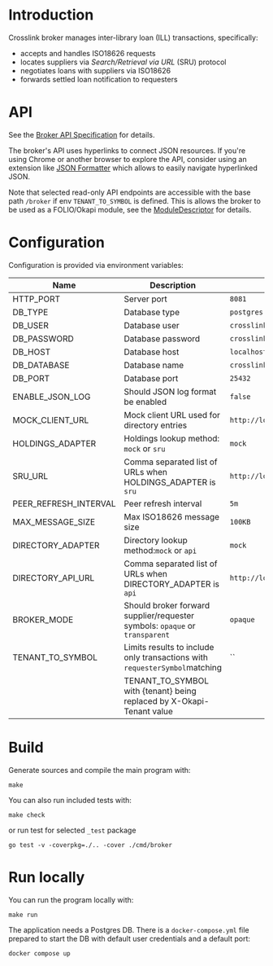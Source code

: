# Introduction

Crosslink broker manages inter-library loan (ILL) transactions, specifically:

* accepts and handles ISO18626 requests
* locates suppliers via _Search/Retrieval via URL_ (SRU) protocol
* negotiates loans with suppliers via ISO18626
* forwards settled loan notification to requesters

# API

See the [Broker API Specification](./oapi/open-api.yaml) for details.

The broker's API uses hyperlinks to connect JSON resources.
If you're using Chrome or another browser to explore the API,
consider using an extension like [JSON Formatter](https://chromewebstore.google.com/detail/json-formatter/bcjindcccaagfpapjjmafapmmgkkhgoa) which allows to easily navigate hyperlinked JSON.

Note that selected read-only API endpoints are accessible with the base path `/broker`
if env `TENANT_TO_SYMBOL` is defined.
This is allows the broker to be used as a FOLIO/Okapi module,
see the [ModuleDescriptor](./descriptors/ModuleDescriptor-template.json) for details.

# Configuration

Configuration is provided via environment variables:

| Name                  | Description                                                                 | Default value                             |
|-----------------------|-----------------------------------------------------------------------------|-------------------------------------------|
| HTTP_PORT             | Server port                                                                 | `8081`                                    |
| DB_TYPE               | Database type                                                               | `postgres`                                |
| DB_USER               | Database user                                                               | `crosslink`                               |
| DB_PASSWORD           | Database password                                                           | `crosslink`                               |
| DB_HOST               | Database host                                                               | `localhost`                               |
| DB_DATABASE           | Database name                                                               | `crosslink`                               |
| DB_PORT               | Database port                                                               | `25432`                                   |
| ENABLE_JSON_LOG       | Should JSON log format be enabled                                           | `false`                                   |
| MOCK_CLIENT_URL       | Mock client URL used for directory entries                                  | `http://localhost:19083/iso18626`         |
| HOLDINGS_ADAPTER      | Holdings lookup method: `mock` or `sru`                                     | `mock`                                    |
| SRU_URL               | Comma separated list of URLs when HOLDINGS_ADAPTER is `sru`                 | `http://localhost:8081/sru`               |
| PEER_REFRESH_INTERVAL | Peer refresh interval                                                       | `5m`                                      |
| MAX_MESSAGE_SIZE      | Max ISO18626 message size                                                   | `100KB`                                   |
| DIRECTORY_ADAPTER     | Directory lookup method:`mock` or `api`                                     | `mock`                                    |
| DIRECTORY_API_URL     | Comma separated list of URLs when DIRECTORY_ADAPTER is `api`                | `http://localhost:8081/directory/entries` |
| BROKER_MODE           | Should broker forward supplier/requester symbols: `opaque` or `transparent` | `opaque`                                  |
| TENANT_TO_SYMBOL      | Limits results to include only transactions with `requesterSymbol`matching  | ``                                        |
|                       | TENANT_TO_SYMBOL with {tenant} being replaced by X-Okapi-Tenant value       |                                           |


# Build

Generate sources and compile the main program with:

```
make
```

You can also run included tests with:

```
make check
```

or run test for selected `_test` package

```
go test -v -coverpkg=./.. -cover ./cmd/broker
```

# Run locally

You can run the program locally with:

```
make run
```

The application needs a Postgres DB.
There is a `docker-compose.yml` file prepared to start the DB with default user credentials and a default port:

```
docker compose up
```
